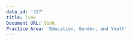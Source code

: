 ```yaml
---
data_id: '327'
title: link
Document URL: link
Practice Area: 'Education, Gender, and Youth'
---
```

